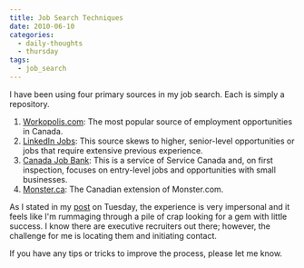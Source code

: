 ```yaml
---
title: Job Search Techniques
date: 2010-06-10
categories:
  - daily-thoughts
  - thursday
tags:
  - job_search
---
```

I have been using four primary sources in my job search. Each is simply a repository.

1. [Workopolis.com](http://www.workopolis.com/): The most popular source of employment opportunities in Canada.
2. [LinkedIn Jobs](http://www.linkedin.com/jobs): This source skews to higher, senior-level opportunities or jobs that require extensive previous experience.
3. [Canada Job Bank](http://www.jobbank.gc.ca/): This is a service of Service Canada and, on first inspection, focuses on entry-level jobs and opportunities with small businesses.
4. [Monster.ca](http://www.monster.ca/): The Canadian extension of Monster.com.

As I stated in my [post](http://chancestobegreat.wordpress.com/2010/06/08/how-do-we-put-the-human-back-in-human-resources/) on Tuesday, the experience is very impersonal and it feels like I'm rummaging through a pile of crap looking for a gem with little success. I know there are executive recruiters out there; however, the challenge for me is locating them and initiating contact.

If you have any tips or tricks to improve the process, please let me know.
